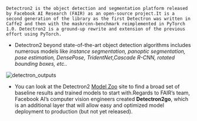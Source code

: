 `Detectron2 is the object detection and segmentation platform released by Facebook AI Research (FAIR) as an open-source project.It is a second generation of the library as the first Detectron was written in Caffe2 and then with the maskrcnn-benchmark reimplemented in PyTorch 1.0. Detectron2 is a ground-up rewrite and extension of the previous effort using PyTorch.`

- Detectron2 beyond state-of-the-art object detection algorithms includes numerous models like *instance segmentation, panoptic segmentation, pose estimation, DensePose, TridentNet,Cascade R-CNN, rotated bounding boxes, etc..*

![detectron_outputs](https://user-images.githubusercontent.com/42317258/82180760-d459ee00-98fe-11ea-828f-d40154674771.png)

- You can look at the Detectron2 [Model Zoo](https://github.com/facebookresearch/detectron2/blob/master/MODEL_ZOO.md) site to find a broad set of baseline results and trained models to start with.Regards to FAIR’s team, Facebook AI’s computer vision engineers created **Detectron2go**, which is an additional layer that will allow easy and optimized model deployment to production (but not yet released).


